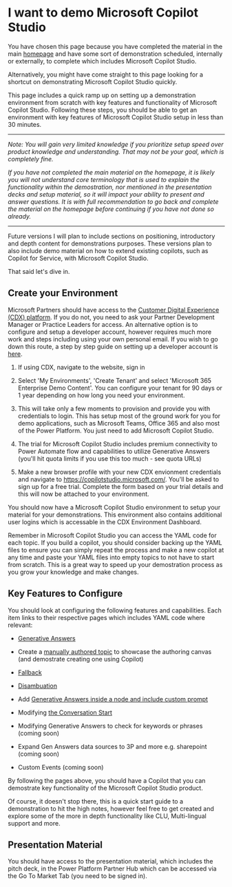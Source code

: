 # I want to demo Microsoft Copilot Studio

You have chosen this page because you have completed the material in the main [homepage](https://github.com/sarahcritchley/copilotstudioguidebook/blob/main/README.md) and have some sort of demonstration scheduled, internally or externally, to complete which includes Microsoft Copilot Studio. 

Alternatively, you might have come straight to this page looking for a shortcut on demonstrating Microsoft Copilot Studio quickly.

This page includes a quick ramp up on setting up a demonstration environment from scratch with key features and functionality of Microsoft Copilot Studio. Following these steps, you should be able to get an environment with key features of Microsoft Copilot Studio setup in less than 30 minutes.

---

*Note: You will gain very limited knowledge if you prioritize setup speed over product knowledge and understanding. That may not be your goal, which is completely fine.*

*If you have not completed the main material on the homepage, it is likely you will not understand core terminology that is used to explain the functionality within the demostration, nor mentioned in the presentation decks and setup material, so it will impact your ability to present and answer questions. It is with full recommendation to go back and complete the material on the homepage before continuing if you have not done so already.*

---

Future versions I will plan to include sections on positioning, introductory and depth content for demonstrations purposes. These versions plan to also include demo material on how to extend existing copilots, such as Copilot for Service, with Microsoft Copilot Studio.

That said let's dive in.

## Create your Environment

Microsoft Partners should have access to the [Customer Digital Experience (CDX) platform](https://cdx.transform.microsoft.com/). If you do not, you need to ask your Partner Development Manager or Practice Leaders for access. An alternative option is to configure and setup a developer account, however requires much more work and steps including using your own personal email. If you wish to go down this route, a step by step guide on setting up a developer account is [here](https://microsoftcopilotstudio.microsoft.com/en-us/blog/signing-up-for-a-developer-plan-for-power-virtual-agents/#:~:text=Getting%20started%3A%201%201.%20Obtain%20a%20personal%20account,4.%20Get%20creating%20with%20Power%20Virtual%20Agents%20).

1. If using CDX, navigate to the website, sign in

2. Select 'My Environments', 'Create Tenant' and select 'Microsoft 365 Enterprise Demo Content'. You can configure your tenant for 90 days or 1 year depending on how long you need your environment. 

3. This will take only a few moments to provision and provide you with credentials to login. This has setup most of the ground work for you for demo applications, such as Microsoft Teams, Office 365 and also most of the Power Platform. You just need to add Microsoft Copilot Studio.

4. The trial for Microsoft Copilot Studio includes premium connectivity to Power Automate flow and capabilities to utilize Generative Answers (you'll hit quota limits if you use this too much - see quota URLs)

5. Make a new browser profile with your new CDX envionment credentials and navigate to https://copilotstudio.microsoft.com/. You'll be asked to sign up for a free trial. Complete the form based on your trial details and this will now be attached to your environment.

You should now have a Microsoft Copilot Studio environment to setup your material for your demonstrations. This environment also contains additional user logins which is accessable in the CDX Environment Dashboard. 

Remember in Microsoft Copilot Studio you can access the YAML code for each topic. If you build a copilot, you should consider backing up the YAML files to ensure you can simply repeat the process and make a new copilot at any time and paste your YAML files into empty topics to not have to start from scratch. This is a great way to speed up your demostration process as you grow your knowledge and make changes.

## Key Features to Configure

You should look at configuring the following features and capabilities. Each item links to their respective pages which includes YAML code where relevant:

* [Generative Answers](https://github.com/sarahcritchley/copilotstudioguidebook/blob/main/I%20want%20to%20demo%20copilot%20studio/Chapters/Generative%20Answers%20Demo.md) 

* Create a [manually authored topic](https://github.com/sarahcritchley/copilotstudioguidebook/blob/main/I%20want%20to%20demo%20copilot%20studio/Chapters/Creating%20Topics%20Demo.md) to showcase the authoring canvas (and demostrate creating one using Copilot)

* [Fallback](https://github.com/sarahcritchley/copilotstudioguidebook/blob/main/I%20want%20to%20demo%20copilot%20studio/Chapters/Fallback%20Demo.md) 

* [Disambuation](https://github.com/sarahcritchley/copilotstudioguidebook/blob/main/I%20want%20to%20demo%20copilot%20studio/Chapters/Disambiguation%20Demo.md)

* Add [Generative Answers inside a node and include custom prompt](https://github.com/sarahcritchley/copilotstudioguidebook/blob/main/I%20want%20to%20demo%20copilot%20studio/Chapters/Custom%20Prompt%20Demo.md)

* Modifying [the Conversation Start](https://github.com/sarahcritchley/copilotstudioguidebook/blob/main/I%20want%20to%20demo%20copilot%20studio/Chapters/Conversation%20Start.md)

* Modifying Generative Answers to check for keywords or phrases (coming soon)

* Expand Gen Answers data sources to 3P and more e.g. sharepoint (coming soon)

* Custom Events (coming soon)

By following the pages above, you should have a Copilot that you can demostrate key functionality of the Microsoft Copilot Studio product. 

Of course, it doesn't stop there, this is a quick start guide to a demonstration to hit the high notes, however feel free to get created and explore some of the more in depth functionality like CLU, Multi-lingual support and more.

## Presentation Material

You should have access to the presentation material, which includes the pitch deck, in the Power Platform Partner Hub which can be accessed via the Go To Market Tab (you need to be signed in).
